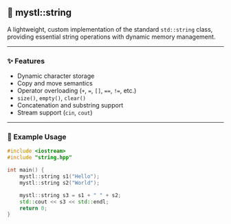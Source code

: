 ## 📄 mystl::string

A lightweight, custom implementation of the standard `std::string` class, providing essential string operations with dynamic memory management.

---

### ✨ Features

- Dynamic character storage  
- Copy and move semantics  
- Operator overloading (`+`, `=`, `[]`, `==`, `!=`, etc.)  
- `size()`, `empty()`, `clear()`  
- Concatenation and substring support  
- Stream support (`cin`, `cout`)

---

### 🧪 Example Usage

```cpp
#include <iostream>
#include "string.hpp" 

int main() {
    mystl::string s1("Hello");
    mystl::string s2("World");

    mystl::string s3 = s1 + " " + s2;
    std::cout << s3 << std::endl; 
    return 0;
}
